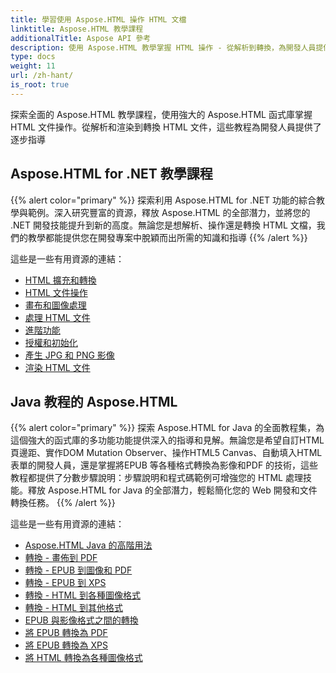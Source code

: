 ```yaml
---
title: 學習使用 Aspose.HTML 操作 HTML 文檔
linktitle: Aspose.HTML 教學課程
additionalTitle: Aspose API 參考
description: 使用 Aspose.HTML 教學掌握 HTML 操作 - 從解析到轉換，為開發人員提供逐步指導。
type: docs
weight: 11
url: /zh-hant/
is_root: true
---
```


探索全面的 Aspose.HTML 教學課程，使用強大的 Aspose.HTML 函式庫掌握 HTML 文件操作。從解析和渲染到轉換 HTML 文件，這些教程為開發人員提供了逐步指導

## Aspose.HTML for .NET 教學課程
{{% alert color="primary" %}}
探索利用 Aspose.HTML for .NET 功能的綜合教學與範例。深入研究豐富的資源，釋放 Aspose.HTML 的全部潛力，並將您的 .NET 開發技能提升到新的高度。無論您是想解析、操作還是轉換 HTML 文檔，我們的教學都能提供您在開發專案中脫穎而出所需的知識和指導 
{{% /alert %}}

這些是一些有用資源的連結：
 
- [HTML 擴充和轉換](./net/html-extensions-and-conversions/)
- [HTML 文件操作](./net/html-document-manipulation/)
- [畫布和圖像處理](./net/canvas-and-image-manipulation/)
- [處理 HTML 文件](./net/working-with-html-documents/)
- [進階功能](./net/advanced-features/)
- [授權和初始化](./net/licensing-and-initialization/)
- [產生 JPG 和 PNG 影像](./net/generate-jpg-and-png-images/)
- [渲染 HTML 文件](./net/rendering-html-documents/)

## Java 教程的 Aspose.HTML
{{% alert color="primary" %}}
探索 Aspose.HTML for Java 的全面教程集，為這個強大的函式庫的多功能功能提供深入的指導和見解。無論您是希望自訂HTML 頁邊距、實作DOM Mutation Observer、操作HTML5 Canvas、自動填入HTML 表單的開發人員，還是掌握將EPUB 等各種格式轉換為影像和PDF 的技術，這些教程都提供了分數步驟說明：步驟說明和程式碼範例可增強您的 HTML 處理技能。釋放 Aspose.HTML for Java 的全部潛力，輕鬆簡化您的 Web 開發和文件轉換任務。 
{{% /alert %}}

這些是一些有用資源的連結：
 
- [Aspose.HTML Java 的高階用法](./java/advanced-usage/)
- [轉換 - 畫佈到 PDF](./java/conversion-canvas-to-pdf/)
- [轉換 - EPUB 到圖像和 PDF](./java/conversion-epub-to-image-and-pdf/)
- [轉換 - EPUB 到 XPS](./java/conversion-epub-to-xps/)
- [轉換 - HTML 到各種圖像格式](./java/conversion-html-to-various-image-formats/)
- [轉換 - HTML 到其他格式](./java/conversion-html-to-other-formats/)
- [EPUB 與影像格式之間的轉換](./java/converting-between-epub-and-image-formats/)
- [將 EPUB 轉換為 PDF](./java/converting-epub-to-pdf/)
- [將 EPUB 轉換為 XPS](./java/converting-epub-to-xps/)
- [將 HTML 轉換為各種圖像格式](./java/converting-html-to-various-image-formats/)